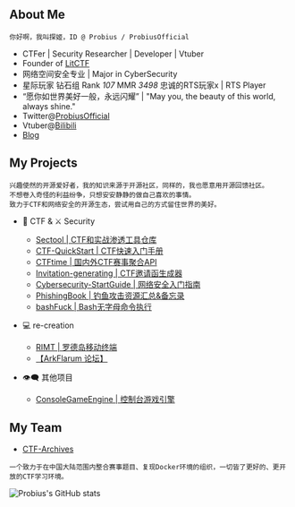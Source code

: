 <!--
**ProbiusOfficial/ProbiusOfficial** is a ✨ _special_ ✨ repository because its `README.md` (this file) appears on your GitHub profile.

Here are some ideas to get you started:

- 🔭 I’m currently working on ...
- 🌱 I’m currently learning ...
- 👯 I’m looking to collaborate on ...
- 🤔 I’m looking for help with ...
- 💬 Ask me about ...
- 📫 How to reach me: ...
- 😄 Pronouns: ...
- ⚡ Fun fact: ...
-->
## About Me
<!-- [![Top Langs](https://github-readme-stats.vercel.app/api/top-langs/?username=ProbiusOfficial&layout=compact)](https://github.com/anuraghazra/github-readme-stats) -->
```
你好啊，我叫探姬，ID @ Probius / ProbiusOfficial
```   

- CTFer | Security Researcher | Developer | Vtuber
- Founder of [LitCTF](https://github.com/ProbiusOfficial/LitCTF)
- 网络空间安全专业 | Major in CyberSecurity
- 星际玩家 钻石组 Rank *107* MMR *3498* 忠诚的RTS玩家x | RTS Player
- “愿你如世界美好一般，永远闪耀” | "May you, the beauty of this world, always shine."    
- Twitter@[ProbiusOfficial](https://twitter.com/ProbiusOfficial) 
- Vtuber@[Bilibili](https://space.bilibili.com/27109929) 
- [Blog](http://blog.probius.xyz/) 

## My Projects
```
兴趣使然的开源爱好者，我的知识来源于开源社区，同样的，我也愿意用开源回馈社区。
不想卷入奇怪的利益纷争，只想安安静静的做自己喜欢的事情。
致力于CTF和网络安全的开源生态，尝试用自己的方式留住世界的美好。
```
- 🏴 CTF & ⚔ Security
   - [Sectool | CTF和实战渗透工具仓库](https://github.com/ProbiusOfficial/SecTool)
   - [CTF-QuickStart | CTF快速入门手册](https://github.com/ProbiusOfficial/CTF-QuickStart)
   - [CTFtime | 国内外CTF赛事聚合API](https://github.com/ProbiusOfficial/CTFtime)
   - [Invitation-generating | CTF邀请函生成器](https://github.com/ProbiusOfficial/Invitation-generating)  
   - [Cybersecurity-StartGuide | 网络安全入门指南](https://github.com/ProbiusOfficial/Cybersecurity-StartGuide)
   - [PhishingBook | 钓鱼攻击资源汇总&备忘录](https://github.com/tib36/PhishingBook)
   - [bashFuck | Bash无字母命令执行](https://github.com/ProbiusOfficial/bashFuck)

- 💻 re-creation
   - [RIMT | 罗德岛移动终端](https://www.bilibili.com/video/BV1mv4y1N7xx)
   - [【ArkFlarum 论坛】](https://bbs.arktoolbox.jamsg.cn/) 
                                                          
- 👁️‍🗨️ 其他项目
   - [ConsoleGameEngine | 控制台游戏引擎](https://github.com/EmptyDreams/ConsoleGameEngine)

## My Team
- [CTF-Archives](https://github.com/CTF-Archives)
```
一个致力于在中国大陆范围内整合赛事题目、复现Docker环境的组织，一切皆了更好的、更开放的CTF学习环境。
```
![Probius's GitHub stats](https://github-readme-stats.vercel.app/api?username=ProbiusOfficial&include_all_commits=true&hide_border=true) 
